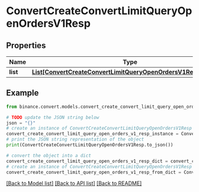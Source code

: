 # ConvertCreateConvertLimitQueryOpenOrdersV1Resp


## Properties

Name | Type | Description | Notes
------------ | ------------- | ------------- | -------------
**list** | [**List[ConvertCreateConvertLimitQueryOpenOrdersV1RespListInner]**](ConvertCreateConvertLimitQueryOpenOrdersV1RespListInner.md) |  | [optional] 

## Example

```python
from binance.convert.models.convert_create_convert_limit_query_open_orders_v1_resp import ConvertCreateConvertLimitQueryOpenOrdersV1Resp

# TODO update the JSON string below
json = "{}"
# create an instance of ConvertCreateConvertLimitQueryOpenOrdersV1Resp from a JSON string
convert_create_convert_limit_query_open_orders_v1_resp_instance = ConvertCreateConvertLimitQueryOpenOrdersV1Resp.from_json(json)
# print the JSON string representation of the object
print(ConvertCreateConvertLimitQueryOpenOrdersV1Resp.to_json())

# convert the object into a dict
convert_create_convert_limit_query_open_orders_v1_resp_dict = convert_create_convert_limit_query_open_orders_v1_resp_instance.to_dict()
# create an instance of ConvertCreateConvertLimitQueryOpenOrdersV1Resp from a dict
convert_create_convert_limit_query_open_orders_v1_resp_from_dict = ConvertCreateConvertLimitQueryOpenOrdersV1Resp.from_dict(convert_create_convert_limit_query_open_orders_v1_resp_dict)
```
[[Back to Model list]](../README.md#documentation-for-models) [[Back to API list]](../README.md#documentation-for-api-endpoints) [[Back to README]](../README.md)


